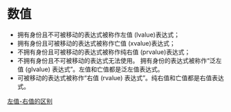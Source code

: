 # 数值

- 拥有身份且不可被移动的表达式被称作左值 (lvalue)表达式；
- 拥有身份且可被移动的表达式被称作亡值 (xvalue)表达式；
- 不拥有身份且可被移动的表达式被称作纯右值 (prvalue)表达式； 
- 不拥有身份且不可被移动的表达式无法使用。 拥有身份的表达式被称作“泛左值 (glvalue) 表达式”。左值和亡值都是泛左值表达式。
- 可被移动的表达式被称作“右值 (rvalue) 表达式”。纯右值和亡值都是右值表达式。

[左值-右值的区别](https:://www.github.com/Meteor-Z/CS)